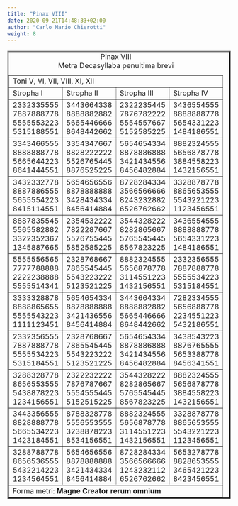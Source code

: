 ```yaml
---
title: "Pinax VIII"
date: 2020-09-21T14:48:33+02:00
author: "Carlo Mario Chierotti"
weight: 8
---
```


<table border="3" cellpadding="5">
<caption>Pinax VIII <br>Metra Decasyllaba penultima brevi </caption>
<tr>
<td colspan="4">Toni V, VI, VII, VIII, XI, XII </td>
</tr>
<tr>
<td>Stropha I </td>
<td>Stropha II </td>
<td>Stropha III </td>
<td>Stropha IV </td>
</tr>
<tr>
<td>2332335555<br>7887888778<br>5555553223<br>5315188551</td>
<td>3443664338<br>8888882882<br>5665446666<br>8648442662</td>
<td>2322235445<br>7876782222<br>5554557667<br>5152585225</td>
<td>3436554555<br>8888888778<br>5654331223<br>1484186551</td>
</tr>
<tr>
<td>3343466555<br>8888888778<br>5665644223<br>8641444551</td>
<td>3354347667<br>8828222222<br>5526765445<br>8876525225</td>
<td>5654654334<br>8878886888<br>3421434556<br>8456482884</td>
<td>8882324555<br>5656878778<br>3884558223<br>1432156551</td>
</tr>
<tr>
<td>3432332778<br>8887886555<br>5655554223<br>8415114551</td>
<td>5654656556<br>8878888888<br>3428434334<br>8456414884</td>
<td>8728284334<br>3566566666<br>8243232882<br>6526762662</td>
<td>3328878778<br>8865653555<br>5543221223<br>1123456551</td>
</tr>
<tr>
<td>8887835545<br>5565582882<br>3322352367<br>1345887665</td>
<td>2354532222<br>7822287667<br>5576755445<br>5852585225</td>
<td>3544328222<br>8282865667<br>5765545445<br>8567823225</td>
<td>3436554555<br>8888888778<br>5654331223<br>1484186551</td>
</tr>
<tr>
<td>5555556565<br>7777788888<br>2222238888<br>5555514341</td>
<td>2328768667<br>7865545445<br>5543223222<br>5123521225</td>
<td>8882324555<br>5656878778<br>3114551223<br>1432156551</td>
<td>2332356555<br>7887888778<br>5555534223<br>5315184551</td>
</tr>
<tr>
<td>3333328878<br>8888865655<br>5555543223<br>1111123451</td>
<td>5654654334<br>8878888888<br>3421436556<br>8456414884</td>
<td>3443664334<br>8888882882<br>5665446666<br>8648442662</td>
<td>7282334555<br>5656888778<br>2234551223<br>5432186551</td>
</tr>
<tr>
<td>2332356555<br>7887888778<br>5555534223<br>5315184551</td>
<td>2328768667<br>7865545445<br>5543223222<br>5123521225</td>
<td>5654654334<br>8878886888<br>3421434556<br>8456482884</td>
<td>3438543223<br>8876765555<br>5653388778<br>8456341551</td>
</tr>
<tr>
<td>3288328778<br>8656553555<br>5438878223<br>1234156551</td>
<td>2322232222<br>7876787667<br>5554555445<br>5152515225</td>
<td>3544328222<br>8282865667<br>5765545445<br>8567823225</td>
<td>8882324555<br>5656878778<br>3884558223<br>1432156551</td>
</tr>
<tr>
<td>3443356555<br>8828888778<br>5665534223<br>1423184551</td>
<td>8788328778<br>5556553555<br>3238878223<br>8534156551</td>
<td>8882324555<br>5656878778<br>3114551223<br>1432156551</td>
<td>3328878778<br>8865653555<br>5543221223<br>1123456551</td>
</tr>
<tr>
<td>3288788778<br>8656536555<br>5432214223<br>1234564551</td>
<td>5654656556<br>8878888888<br>3421434334<br>8456414884</td>
<td>8728284334<br>3566566666<br>1243232112<br>6526762662</td>
<td>5653278778<br>8828653555<br>3465421223<br>8423456551</td>
</tr>
<tr>
<td colspan="4">Forma metri: <strong>Magne Creator rerum omnium</strong> </td>
</tr>
</table>
